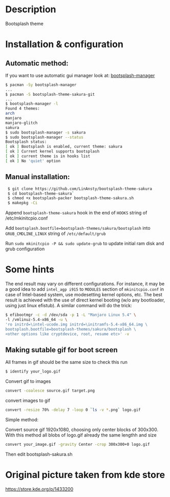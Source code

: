 # Description
Bootsplash theme

# Installation & configuration

## Automatic method:
If you want to use automatic gui manager look at: [bootsplash-manager](`https://github.com/ANDRoid7890/bootsplash-manager`)
```bash 
$ pacman -Sy bootsplash-manager
...
$ pacman -S bootsplash-theme-sakura-git
...
$ bootsplash-manager -l
Found 4 themes:
arch
manjaro
manjaro-glitch
sakura
$ sudo bootsplash-manager -s sakura
$ sudo bootsplash-manager --status
Bootsplash status:
[ ok ] Bootsplash is enabled, current theme: sakura
[ ok ] Current kernel supports bootsplash
[ ok ] current theme is in hooks list
[ ok ] No 'quiet' option
```

## Manual installation:
```bash
 $ git clone https://github.com/LinAnsty/bootsplash-theme-sakura
 $ cd bootsplash-theme-sakura`
 $ chmod +x bootsplash-packer bootsplash-theme-sakura.sh
 $ makepkg -Ci
```
 Append `bootsplash-theme-sakura` hook in the end of `HOOKS` string of /etc/mkinitcpio.conf

 Add `bootsplash.bootfile=bootsplash-themes/sakura/bootsplash` into `GRUB_CMDLINE_LINUX` string of `/etc/default/grub`

 Run `sudo mkinitcpio -P && sudo update-grub` to update initial ram disk and grub configuration

# Some hints

The end result may vary on different configurations. For instance, it may be a good idea to add `intel_agp i915` to `MODULES` section of `mkinitcpio.conf` in case of Intel-based system, use modesetting kernel options, etc. The best result is achieved with the use of direct kernel booting (w/o any bootloader, using just linux efistub). A similar command will do the trick:

```bash
$ efibootmgr -c -d /dev/sda -p 1 -L "Manjaro Linux 5.4" \
-l /vmlinuz-5.4-x86_64 -u \
'ro initrd=\intel-ucode.img initrd=\initramfs-5.4-x86_64.img \
bootsplash.bootfile=bootsplash-themes/sakura/bootsplash \
<other options like cryptdevice, root, resume etc>' -v
```

## Making sutable gif for boot screen

All frames in gif should be the same size to check this run 
```bash
$ identify your_logo.gif
```

Convert gif to images 
```bash
convert -coalesce source.gif target.png
```

convert images to gif 
```bash
convert -resize 70% -delay 7 -loop 0 `ls -v *.png` logo.gif
```

Simple method:

Convert source gif 1920x1080, choosing only center blocks of 300x300.
With this method all blobs of logo.gif already the same lengthh and size

```bash
convert your_image.gif -gravity Center -crop 300x300+0 logo.gif
```

Then edit bootsplash-sakura.sh

# Original picture taken from kde store
https://store.kde.org/p/1433200
